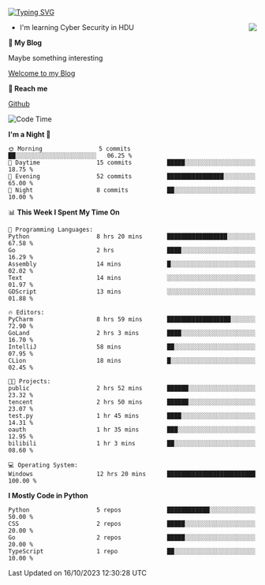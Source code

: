 [![Typing SVG](https://readme-typing-svg.herokuapp.com?font=Fira+Code&pause=1000&random=false&width=450&height=60&lines=Hello+%F0%9F%91%8B%F0%9F%8F%BB;I'm+JBNRZ)](https://git.io/typing-svg)

<a href="#">
  <img align="right" src="https://github-readme-stats.vercel.app/api?username=JBNRZ&show_icons=true&bg_color=15,f2f7fd,E0EAFC" />
</a>

- I'm learning Cyber Security in HDU

 **🌱 My Blog**

Maybe something interesting

[Welcome to my Blog](https://jbnrz.com.cn/)

 **💬 Reach me** 

[Github](https://github.com/JBNRZ)


<!--START_SECTION:waka-->
![Code Time](http://img.shields.io/badge/Code%20Time-14%20hrs%2050%20mins-blue)

**I'm a Night 🦉** 

```text
🌞 Morning                5 commits           ██░░░░░░░░░░░░░░░░░░░░░░░   06.25 % 
🌆 Daytime                15 commits          █████░░░░░░░░░░░░░░░░░░░░   18.75 % 
🌃 Evening                52 commits          ████████████████░░░░░░░░░   65.00 % 
🌙 Night                  8 commits           ██░░░░░░░░░░░░░░░░░░░░░░░   10.00 % 
```


📊 **This Week I Spent My Time On** 

```text
💬 Programming Languages: 
Python                   8 hrs 20 mins       █████████████████░░░░░░░░   67.58 % 
Go                       2 hrs               ████░░░░░░░░░░░░░░░░░░░░░   16.29 % 
Assembly                 14 mins             █░░░░░░░░░░░░░░░░░░░░░░░░   02.02 % 
Text                     14 mins             ░░░░░░░░░░░░░░░░░░░░░░░░░   01.97 % 
GDScript                 13 mins             ░░░░░░░░░░░░░░░░░░░░░░░░░   01.88 % 

🔥 Editors: 
PyCharm                  8 hrs 59 mins       ██████████████████░░░░░░░   72.90 % 
GoLand                   2 hrs 3 mins        ████░░░░░░░░░░░░░░░░░░░░░   16.70 % 
IntelliJ                 58 mins             ██░░░░░░░░░░░░░░░░░░░░░░░   07.95 % 
CLion                    18 mins             █░░░░░░░░░░░░░░░░░░░░░░░░   02.45 % 

🐱‍💻 Projects: 
public                   2 hrs 52 mins       ██████░░░░░░░░░░░░░░░░░░░   23.32 % 
tencent                  2 hrs 50 mins       ██████░░░░░░░░░░░░░░░░░░░   23.07 % 
test.py                  1 hr 45 mins        ████░░░░░░░░░░░░░░░░░░░░░   14.31 % 
oauth                    1 hr 35 mins        ███░░░░░░░░░░░░░░░░░░░░░░   12.95 % 
bilibili                 1 hr 3 mins         ██░░░░░░░░░░░░░░░░░░░░░░░   08.60 % 

💻 Operating System: 
Windows                  12 hrs 20 mins      █████████████████████████   100.00 % 
```

**I Mostly Code in Python** 

```text
Python                   5 repos             ████████████░░░░░░░░░░░░░   50.00 % 
CSS                      2 repos             █████░░░░░░░░░░░░░░░░░░░░   20.00 % 
Go                       2 repos             █████░░░░░░░░░░░░░░░░░░░░   20.00 % 
TypeScript               1 repo              ██░░░░░░░░░░░░░░░░░░░░░░░   10.00 % 
```




 Last Updated on 16/10/2023 12:30:28 UTC
<!--END_SECTION:waka-->

